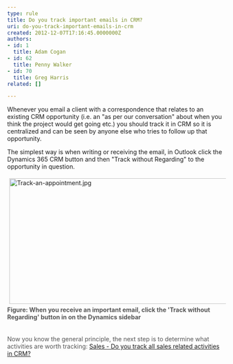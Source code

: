 ```yaml
---
type: rule
title: Do you track important emails in CRM?
uri: do-you-track-important-emails-in-crm
created: 2012-12-07T17:16:45.0000000Z
authors:
- id: 1
  title: Adam Cogan
- id: 62
  title: Penny Walker
- id: 70
  title: Greg Harris
related: []

---
```




<span class='intro'> <p class="ssw15-rteElement-P">​​Whenever you email a client with a correspondence that relates to an existing CRM opportunity (i.e. an &quot;as per our conversation&quot; about when you think the project would get going etc.) you should track it in CRM so it is centralized and can be seen by anyone else who tries to follow up that opportunity.<span style="color&#58;#444444;">​</span></p> </span>

 <p>
          The simplest way is when writing or receiving the email, in Outlook&#160;click the Dynamics 365&#160;CRM
          button and then&#160;​&quot;Track without Regarding&quot; to the opportunity in question.<br></p>
        <dl class="image">
          <dt>
            <img src="/PublishingImages/Track-an-appointment.jpg" alt="Track-an-appointment.jpg" style="margin&#58;5px;width&#58;750px;height&#58;292px;" /><br><span style="color&#58;#555555;font-weight&#58;bold;">Figure&#58; When you receive an important email, click the 'Track without Regarding' button in
            on the Dynamics sidebar​​</span></dt><dt><span style="color&#58;#555555;font-weight&#58;bold;"><br></span></dt><dt><span style="color&#58;#555555;"><br>Now you know the general principle​, the next step is to determine what activities are worth tracking&#58; <a href="/_layouts/15/FIXUPREDIRECT.ASPX?WebId=3dfc0e07-e23a-4cbb-aac2-e778b71166a2&amp;TermSetId=07da3ddf-0924-4cd2-a6d4-a4809ae20160&amp;TermId=aad93e59-5977-466f-8ab5-39b21fbca4dd">Sales - Do y​​ou track all sales related activities in CRM?</a><br><br></span></dt></dl><dl class="image">
        </dl>



